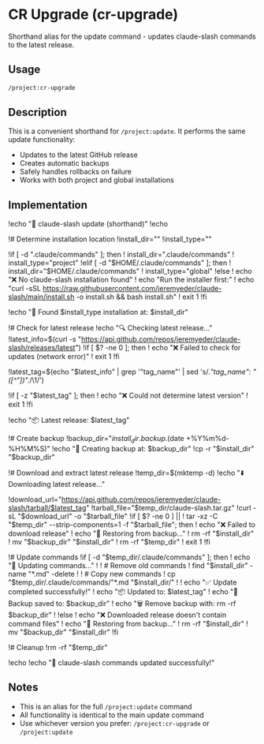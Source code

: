 # CR Upgrade (cr-upgrade)

Shorthand alias for the update command - updates claude-slash commands to the latest release.

## Usage

```bash
/project:cr-upgrade
```

## Description

This is a convenient shorthand for `/project:update`. It performs the same update functionality:

- Updates to the latest GitHub release
- Creates automatic backups
- Safely handles rollbacks on failure
- Works with both project and global installations

## Implementation

!echo "🔄 claude-slash update (shorthand)"
!echo

!# Determine installation location
!install_dir=""
!install_type=""

!if [ -d ".claude/commands" ]; then
!    install_dir=".claude/commands"
!    install_type="project"
!elif [ -d "$HOME/.claude/commands" ]; then
!    install_dir="$HOME/.claude/commands"
!    install_type="global"
!else
!    echo "❌ No claude-slash installation found"
!    echo "Run the installer first:"
!    echo "curl -sSL https://raw.githubusercontent.com/jeremyeder/claude-slash/main/install.sh -o install.sh && bash install.sh"
!    exit 1
!fi

!echo "📍 Found $install_type installation at: $install_dir"

!# Check for latest release
!echo "🔍 Checking latest release..."
!latest_info=$(curl -s "https://api.github.com/repos/jeremyeder/claude-slash/releases/latest")
!if [ $? -ne 0 ]; then
!    echo "❌ Failed to check for updates (network error)"
!    exit 1
!fi

!latest_tag=$(echo "$latest_info" | grep '"tag_name"' | sed 's/.*"tag_name": *"\([^"]*\)".*/\1/')

!if [ -z "$latest_tag" ]; then
!    echo "❌ Could not determine latest version"
!    exit 1
!fi

!echo "📦 Latest release: $latest_tag"

!# Create backup
!backup_dir="$install_dir.backup.$(date +%Y%m%d-%H%M%S)"
!echo "💾 Creating backup at: $backup_dir"
!cp -r "$install_dir" "$backup_dir"

!# Download and extract latest release
!temp_dir=$(mktemp -d)
!echo "⬇️  Downloading latest release..."

!download_url="https://api.github.com/repos/jeremyeder/claude-slash/tarball/$latest_tag"
!tarball_file="$temp_dir/claude-slash.tar.gz"
!curl -sL "$download_url" -o "$tarball_file"
!if [ $? -ne 0 ] || ! tar -xz -C "$temp_dir" --strip-components=1 -f "$tarball_file"; then
!    echo "❌ Failed to download release"
!    echo "🔄 Restoring from backup..."
!    rm -rf "$install_dir"
!    mv "$backup_dir" "$install_dir"
!    rm -rf "$temp_dir"
!    exit 1
!fi

!# Update commands
!if [ -d "$temp_dir/.claude/commands" ]; then
!    echo "🔄 Updating commands..."
!
!    # Remove old commands
!    find "$install_dir" -name "*.md" -delete
!
!    # Copy new commands
!    cp "$temp_dir/.claude/commands/"*.md "$install_dir/"
!
!    echo "✅ Update completed successfully!"
!    echo "📦 Updated to: $latest_tag"
!    echo "📁 Backup saved to: $backup_dir"
!    echo "🗑️  Remove backup with: rm -rf $backup_dir"
!
!else
!    echo "❌ Downloaded release doesn't contain command files"
!    echo "🔄 Restoring from backup..."
!    rm -rf "$install_dir"
!    mv "$backup_dir" "$install_dir"
!fi

!# Cleanup
!rm -rf "$temp_dir"

!echo
!echo "🎉 claude-slash commands updated successfully!"

## Notes

- This is an alias for the full `/project:update` command
- All functionality is identical to the main update command
- Use whichever version you prefer: `/project:cr-upgrade` or `/project:update`
